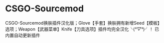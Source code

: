 # CSGO-Sourcemod
CSGO-Sourcemod换肤插件汉化版；Glove【手套】换肤拥有新增Seed【模板】选项；Weapon【武器菜单】Knife【刀具选项】插件均完全汉化╰(*°▽°*)╯！
已内置自动更新插件
